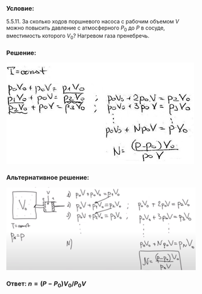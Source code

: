 ###  Условие:

$5.5.11.$ За сколько ходов поршневого насоса с рабочим объемом $V$ можно повысить давление с атмосферного $P_0$ до $P$ в сосуде, вместимость которого $V_0$? Нагревом газа пренебречь.

###  Решение:

![|499x269, 67%](../../img/5.5.11/1.jpg)

###  Альтернативное решение:

![|548x239, 67%](../../img/5.5.11/2.png)

###  Ответ: $n = (P − P_0)V_0/P_0V$